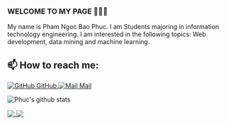 ### WELCOME TO MY PAGE 👋👋👋
My name is Pham Ngoc Bao Phuc. I am Students majoring in information technology engineering. I am interested in the following topics: Web development, data mining and machine learning.<br>
## 📫 How to reach me: 

[![GitHub](https://i.stack.imgur.com/tskMh.png) GitHub]((https://github.com/baorphucs)),[![Mail](https://i.stack.imgur.com/tskMh.png) Mail]((doccode.2021@gmail.com))



![Phuc's github stats](https://github-readme-stats-git-masterrstaa-rickstaa.vercel.app/api?username=vietnh1009&show_icons=true&theme=tokyonight&hide=contribs,prs,issues)

<a href="https://github.com/baorphucs/Phone-sales-website">
  <!-- Change the `github-readme-stats.anuraghazra1.vercel.app` to `github-readme-stats.vercel.app`  -->
  <img align="center" src="https://github-readme-stats.anuraghazra1.vercel.app/api/pin/?username=vietnh1009&repo=QuickDraw&theme=radical" />
</a>    
<a href="https://github.com/baorphucs/WebFilm_ReactJS_NodeJS">
  <!-- Change the `github-readme-stats.anuraghazra1.vercel.app` to `github-readme-stats.vercel.app`  -->
  <img align="center" src="https://github-readme-stats.anuraghazra1.vercel.app/api/pin/?username=vietnh1009&repo=ASCII-generator&theme=merko" />
</a>
